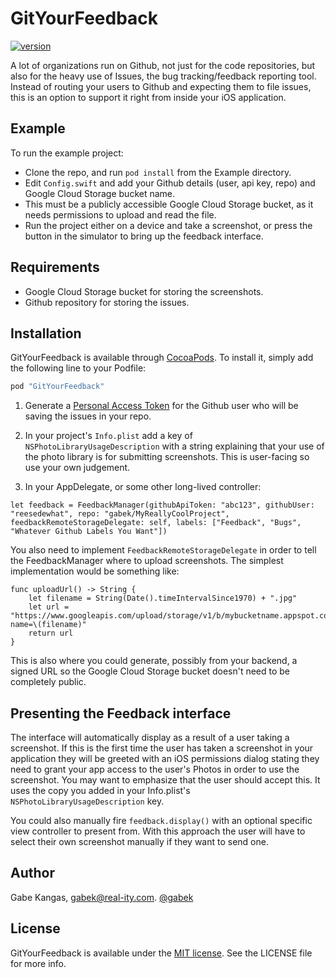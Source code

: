 # GitYourFeedback

[![version](https://img.shields.io/badge/version-0.1.0-brightgreen.svg)](http://cocoapods.org/pods/GitYourFeedback)

A lot of organizations run on Github, not just for the code repositories, but also for the heavy use of Issues, the bug tracking/feedback reporting tool.  Instead of routing your users to Github and expecting them to file issues, this is an option to support it right from inside your iOS application.

## Example

To run the example project:

* Clone the repo, and run `pod install` from the Example directory.
* Edit `Config.swift` and add your Github details (user, api key, repo) and Google Cloud Storage bucket name.
* This must be a publicly accessible Google Cloud Storage bucket, as it needs permissions to upload and read the file.
* Run the project either on a device and take a screenshot, or press the button in the simulator to bring up the feedback interface.

## Requirements
* Google Cloud Storage bucket for storing the screenshots.
* Github repository for storing the issues.

## Installation

GitYourFeedback is available through [CocoaPods](http://cocoapods.org). To install
it, simply add the following line to your Podfile:

```ruby
pod "GitYourFeedback"
```

1. Generate a [Personal Access Token](https://help.github.com/articles/creating-an-access-token-for-command-line-use/) for the Github user who will be saving the issues in your repo.

2. In your project's `Info.plist` add a key of `NSPhotoLibraryUsageDescription` with a string explaining that your use of the photo library is for submitting screenshots.  This is user-facing so use your own judgement.

3. In your AppDelegate, or some other long-lived controller:

```
let feedback = FeedbackManager(githubApiToken: "abc123", githubUser: "reesedewhat", repo: "gabek/MyReallyCoolProject", feedbackRemoteStorageDelegate: self, labels: ["Feedback", "Bugs", "Whatever Github Labels You Want"])
```

You also need to implement `FeedbackRemoteStorageDelegate` in order to tell the FeedbackManager where to upload screenshots.  The simplest implementation would be something like:

```
func uploadUrl() -> String {
    let filename = String(Date().timeIntervalSince1970) + ".jpg"
    let url = "https://www.googleapis.com/upload/storage/v1/b/mybucketname.appspot.com/o?name=\(filename)"
    return url
}
```

This is also where you could generate, possibly from your backend, a signed URL so the Google Cloud Storage bucket doesn't need to be completely public.

## Presenting the Feedback interface

The interface will automatically display as a result of a user taking a screenshot.  If this is the first time the user has taken a screenshot in your application they will be greeted with an iOS permissions dialog stating they need to grant your app access to the user's Photos in order to use the screenshot.  You may want to emphasize that the user should accept this.  It uses the copy you added in your Info.plist's `NSPhotoLibraryUsageDescription` key.

You could also manually fire `feedback.display()` with an optional specific view controller to present from.  With this approach the user will have to select their own screenshot manually if they want to send one.

## Author

Gabe Kangas, gabek@real-ity.com.  [@gabek](http://twitter.com/gabek)

## License

GitYourFeedback is available under the [MIT license](https://github.com/gabek/GitYourFeedback/blob/master/LICENSE). See the LICENSE file for more info.
